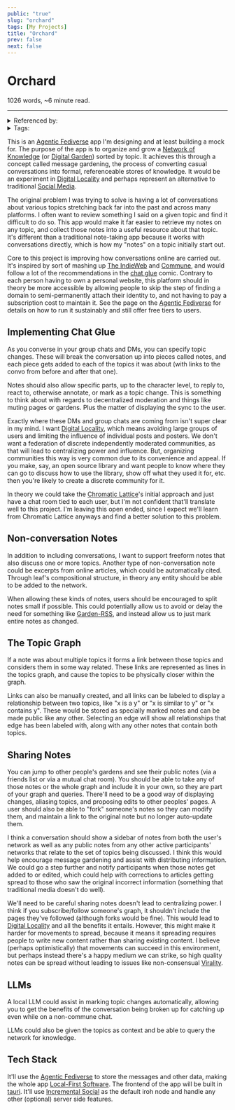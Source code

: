 ```yaml
---
public: "true"
slug: "orchard"
tags: [My Projects]
title: "Orchard"
prev: false
next: false
---
```

<script setup>
import { data } from '../../git.data.ts';
import { useData } from 'vitepress';
const pageData = useData();
</script>
<h1 class="p-name">Orchard</h1>
<p>1026 words, ~6 minute read. <span v-html="data[`site/${pageData.page.value.relativePath}`]" /></p>
<hr/>

<details><summary>Referenced by:</summary><a href="/garden/digital-locality/index.md">Digital Locality</a><a href="/now/index">/now</a></details>

<details><summary>Tags:</summary><a href="/garden/my-projects/index.md">My Projects</a></details>

This is an [Agentic Fediverse](/garden/fedi-v2/index.md) app I'm designing and at least building a mock for. The purpose of the app is to organize and grow a [Network of Knowledge](/garden/network-of-knowledge/index.md) (or [Digital Garden](/garden/digital-gardens/index.md)) sorted by topic. It achieves this through a concept called message gardening, the process of converting casual conversations into formal, referenceable stores of knowledge. It would be an experiment in [Digital Locality](/garden/digital-locality/index.md) and perhaps represent an alternative to traditional [Social Media](/garden/social-media/index.md).

The original problem I was trying to solve is having a lot of conversations about various topics stretching back far into the past and across many platforms. I often want to review something I said on a given topic and find it difficult to do so. This app would make it far easier to retrieve my notes on any topic, and collect those notes into a useful resource about that topic. It's different than a traditional note-taking app because it works with conversations directly, which is how my "notes" on a topic initially start out.

Core to this project is improving how conversations online are carried out. It's inspired by sort of mashing up [The IndieWeb](/garden/the-small-web/index.md) and [Commune](/garden/commune/index.md), and would follow a lot of the recommendations in the  [chat glue](https://a9.io/glue-comic/) comic. Contrary to each person having to own a personal website, this platform should in theory be more accessible by allowing people to skip the step of finding a domain to semi-permanently attach their identity to, and not having to pay a subscription cost to maintain it. See the page on the [Agentic Fediverse](/garden/fedi-v2/index.md) for details on how to run it sustainably and still offer free tiers to users.

## Implementing Chat Glue

As you converse in your group chats and DMs, you can specify topic changes. These will break the conversation up into pieces called notes, and each piece gets added to each of the topics it was about (with links to the convo from before and after that one).

Notes should also allow specific parts, up to the character level, to reply to, react to, otherwise annotate, or mark as a topic change. This is something to think about with regards to decentralized moderation and things like muting pages or gardens. Plus the matter of displaying the sync to the user.

Exactly where these DMs and group chats are coming from isn't super clear in my mind. I want [Digital Locality](/garden/digital-locality/index.md), which means avoiding large groups of users and limiting the influence of individual posts and posters. We don't want a federation of discrete independently moderated communities, as that will lead to centralizing power and influence. But, organizing communities this way is very common due to its convenience and appeal. If you make, say, an open source library and want people to know where they can go to discuss how to use the library, show off what they used it for, etc. then you're likely to create a discrete community for it.

In theory we could take the [Chromatic Lattice](/garden/chromatic-lattice/index.md)'s initial approach and just have a chat room tied to each user, but I'm not confident that'll translate well to this project. I'm leaving this open ended, since I expect we'll learn from Chromatic Lattice anyways and find a better solution to this problem.

## Non-conversation Notes

In addition to including conversations, I want to support freeform notes that also discuss one or more topics. Another type of non-conversation note could be excerpts from online articles, which could be automatically cited. Through leaf's compositional structure, in theory any entity should be able to be added to the network.

When allowing these kinds of notes, users should be encouraged to split notes small if possible. This could potentially allow us to avoid or delay the need for something like [Garden-RSS](/garden/garden-rss/index.md), and instead allow us to just mark entire notes as changed.

## The Topic Graph

If a note was about multiple topics it forms a link between those topics and considers them in some way related. These links are represented as lines in the topics graph, and cause the topics to be physically closer within the graph.

Links can also be manually created, and all links can be labeled to display a relationship between two topics, like "x is a y" or "x is similar to y" or "x contains y". These would be stored as specially marked notes and can be made public like any other. Selecting an edge will show all relationships that edge has been labeled with, along with any other notes that contain both topics.

## Sharing Notes

You can jump to other people's gardens and see their public notes (via a friends list or via a mutual chat room). You should be able to take any of those notes or the whole graph and include it in your own, so they are part of your graph and queries. There'll need to be a good way of displaying changes, aliasing topics, and proposing edits to other peoples' pages. A user should also be able to "fork" someone's notes so they can modify them, and maintain a link to the original note but no longer auto-update them.

I think a conversation should show a sidebar of notes from both the user's network as well as any public notes from any other active participants' networks that relate to the set of topics being discussed. I think this would help encourage message gardening and assist with distributing information. We could go a step further and notify participants when those notes get added to or edited, which could help with corrections to articles getting spread to those who saw the original incorrect information (something that traditional media doesn't do well).

We'll need to be careful sharing notes doesn't lead to centralizing power. I think if you subscribe/follow someone's graph, it shouldn't include the pages they've followed (although forks would be fine). This would lead to [Digital Locality](/garden/digital-locality/index.md) and all the benefits it entails. However, this might make it harder for movements to spread, because it means it spreading requires people to write new content rather than sharing existing content. I believe (perhaps optimistically) that movements can succeed in this environment, but perhaps instead there's a happy medium we can strike, so high quality notes can be spread without leading to issues like non-consensual [Virality](/garden/virality/index.md).

## LLMs

A local LLM could assist in marking topic changes automatically, allowing you to get the benefits of the conversation being broken up for catching up even while on a non-commune chat.

LLMs could also be given the topics as context and be able to query the network for knowledge.

## Tech Stack

It'll use the [Agentic Fediverse](/garden/fedi-v2/index.md) to store the messages and other data, making the whole app [Local-First Software](/garden/local-first-software/index.md). The frontend of the app will be built in [tauri](https://v2.tauri.app/). It'll use [Incremental Social](/garden/incremental-social/index.md) as the default iroh node and handle any other (optional) server side features.
